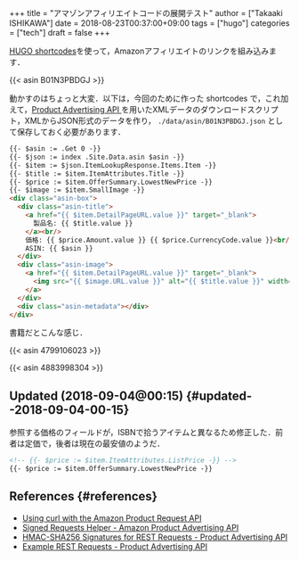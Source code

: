 +++
title = "アマゾンアフィリエイトコードの展開テスト"
author = ["Takaaki ISHIKAWA"]
date = 2018-08-23T00:37:00+09:00
tags = ["hugo"]
categories = ["tech"]
draft = false
+++

[HUGO shortcodes](https://gohugo.io/templates/shortcode-templates/)を使って，Amazonアフィリエイトのリンクを組み込みます．

{{< asin B01N3PBDGJ >}}

動かすのはちょっと大変．以下は，今回のために作った shortcodes で，これ加えて，[Product Advertising API ](https://affiliate.amazon.co.jp/assoc%5Fcredentials/home)を用いたXMLデータのダウンロードスクリプト，XMLからJSON形式のデータを作り， `./data/asin/B01N3PBDGJ.json` として保存しておく必要があります．

```html
{{- $asin := .Get 0 -}}
{{- $json := index .Site.Data.asin $asin -}}
{{- $item := $json.ItemLookupResponse.Items.Item -}}
{{- $title := $item.ItemAttributes.Title -}}
{{- $price := $item.OfferSummary.LowestNewPrice -}}
{{- $image := $item.SmallImage -}}
<div class="asin-box">
  <div class="asin-title">
    <a href="{{ $item.DetailPageURL.value }}" target="_blank">
      製品名: {{ $title.value }}
    </a><br/>
    価格: {{ $price.Amount.value }} {{ $price.CurrencyCode.value }}<br/>
    ASIN: {{ $asin }}
  </div>
  <div class="asin-image">
    <a href="{{ $item.DetailPageURL.value }}" target="_blank">
      <img src="{{ $image.URL.value }}" alt="{{ $title.value }}" width="{{ $image.Width.value }}" height="{{ $image.Height.value }}"/>
    </a>
  </div>
  <div class="asin-metadata"></div>
</div>
```

書籍だとこんな感じ．

{{< asin 4799106023 >}}

{{< asin 4883998304 >}}


## Updated (2018-09-04@00:15) {#updated--2018-09-04-00-15}

参照する価格のフィールドが，ISBNで拾うアイテムと異なるため修正した．前者は定価で，後者は現在の最安値のようだ．

```html
<!-- {{- $price := $item.ItemAttributes.ListPrice -}} -->
{{- $price := $item.OfferSummary.LowestNewPrice -}}
```


## References {#references}

-   [Using curl with the Amazon Product Request API](https://frdmtoplay.com/using-curl-with-the-amazon-product-request-api/)
-   [Signed Requests Helper - Amazon Product Advertising API](http://associates-amazon.s3.amazonaws.com/signed-requests/helper/index.html)
-   [HMAC-SHA256 Signatures for REST Requests - Product Advertising API](https://docs.aws.amazon.com/AWSECommerceService/latest/DG/HMACSignatures.html)
-   [Example REST Requests - Product Advertising API](https://docs.aws.amazon.com/AWSECommerceService/latest/DG/rest-signature.html)
